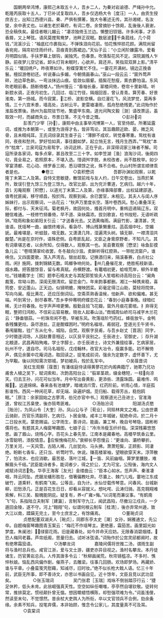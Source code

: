 <!-- { "loadSidebar": true } -->
　　国朝两举鸿博，康熙己未取五十人，吾乡二人，为秦对岩谕德、严绳孙中允。乾隆丙辰取十五人，丁巳补试复取四人，吾乡仅选杨大令［度汪］一人，由贡生授庶吉士，出知江西德兴县。秦、严俱有撰著，独大令著述无传。其孙湘槎，名汝燮，余中表丈也。以诸生老於幕府，有词二卷。余曾摘钞十馀阕，乱後後人衰谢，恐全稿佚矣。最佳者眼儿媚云：“凄凉独倚玉兰边。懒整旧钗钿。许多闲事，才添香屑，又上琴弦。语风莫搅鸳鸯梦，池畔正双眠。数层波，千条菰线，几个荷钱，”浣溪沙云：“袖底红巾裹指尖。不弹珠泪向花前。怕花憔悴损花颜。满院尚留香宛宛，隔帘初住雨纤纤。苔痕青到茜裙边。”天仙子云：“小立闲阶嫌露冷。爱看月明圆似镜。手扶罗幕上银钩，阑独凭。伤春景。吹落梨花风不定。深院漏残人乍静。前夜梦儿空记省。卸头灯背未眠时，心欲并。肩还并。笑指双双屏上影。”清平乐云：“暖回绣户。昨夜寒如许。粉蝶穿篱忙不住。一霎花开满树。镜边正挽香鬟。檀奴游倦初还。听说春山多媚，今朝倩画春山。”巫山一段云云：“窗外莺声碎，池边草色新。一弯淡抹远山痕。低敛似眉颦。插鬓花愁瘦，熏衣麝怕温。东风吹老眼前春。肠断倚楼人。”扬州慢云：“香袖长垂，翠楼间倚，卷帘十里新晴。听新腔水调，正夜月初生。几回过、临江竹径，隔烟回首，曾认青青。算芳春、好景淮南，第一扬城。而今寂寞，江桥、波影空横。自烂漫花飞，风流梦觉，莫再多情。三十六宫禾黍，墙高处，古树云平。更雷塘凄雨，孤舟愁绝残更。”此词殆作於淮盐改票後。扬州为盐院驻节地，繁盛甲东南。道光间陶文毅［澍］请改票运，虽取效一时，而鹾商失业，市景日落，不无今昔之慨。
　　
　　○彭孙词
　　
　　彭羡门少宰［孙］，康熙中由主事举鸿博第一人，官至侍郎。所著延露词，或推为本朝第一，或訾为浪得才名，皆非笃论。其旨趣颇近欧、晏，微乏风骨，且未精纯耳。王氏词综录其生查子云：“薄醉不成欢，转觉春寒重。鸳枕有谁同，夜夜和愁共。梦好恰如真，事往翻如梦。起立悄无言，残月生西弄。”“鸳枕”本作“枕席”，兰泉司寇为易鸳字，诗词这辨，正在乎此，非深得词家三昧者不解。司寇所录各家词，每多点窜，甚且改至二三十字。如李笠湖［渔］浪淘沙词，後阕四句，竟全易之，若照原本，不堪入选。惜调舛字脱，未校改者，尚不胜枚举。如少宰宴清都、花心动、绮罗香三阕，悉沿啸馀之讹，殊不合格。仇山村所谓言顺律乖者是也。
　　
　　●卷三
　　
　　○袁积懋词
　　
　　吾郡孙渊如观察，以乾隆丁未第二人及第。自恃文思敏捷，散馆前戏与友人约，日午交卷出，当燕於某所，致误引登九馀三为登三馀九。改官比部，出为兖沂曹道，乞病归。越六十年，袁讠刃庵观察［积懋］，以道光丁未第二人及第，亦缘事降部曹，出权延建邵道。值粤扰匪闽，移守顺昌，殁於阵。观察到闽，余已罢官，未相见。其夫人与闺人序姊妹行，出示观察词，一丛花云：“秋声万里度长空。落叶卷西风。愁心重叠浑无际，都付与、天末征鸿。菊老枫丹，故园何处，搔首月明中。重帏迢递隔辽东。双鲤信难通。一枝修竹频番倚，早不道、染袂霜浓。拔剑歌哀，检书烛短，无语听疏钟。”晓雨和象如弟阳关引云：“才送春光去。又洒黄梅雨。满庭竹影，凄清甚，凭谁语。抚瑶琴一曲，幽恨终难诉。看袅尽、博山残篆懒重炷。菡萏烟中吐，空媚妩。最难堪是，听蛙鼓，喧无数。又潇潇几阵，湿遍湾头树。镇无聊、一襟清泪共酸楚。”尚是在京时作，语殊悲侧。自粤匪乱起，文臣之身膏原野者，不知凡几。其有词章堪志者，以余所知，仅得数人，观察其一也。吴县曹观察［懋坚］咏鱼彭摸鱼儿云：“卷晴漪翠纶收罢，冬冬敲向沙溆。卖鲜听得红腔熟，一带枕流窗户。谁唤住。又四面菱歌，荡入芦湾去。银丝趁取。记换酒归来，隔溪春赛，白点社公雨。闲扌施网，拨刺锦鳞无数。鸣榔争响何处。州几叠催花发，绝胜柘枝新谱。烟水趣。把答腊馀音，留与希真赋。舟横野渡。有鼍唱初更，蛤喧荒岸，柳外半蟾吐。”钱塘戴学士［熙］题李石梧太史与其配郭笙愉夫人笙唱和诗高阳台云：“阑角裁笺，帘坳斗韵，深闺无限清欢。留恋金门，年来韵事都删。湘江一棹携来稳，喜筠奁、安近蓬山。正天边。似镜明蟾，掩映团栾。彩毫定得江山助，莫轻将院体，写向乌阑。瘦比黄花，还应压倒词坛。空斋茶熟香温候，怕新声、欲和偏难。甚无端。吟到宵分，耐尽春寒。”吾乡李仲骞明府蝶恋花云：“春到小庭春事晚。绿暗红稀，无计将春挽。杜宇声声啼更懒。殷勤且拾飞花瓣。窗外月痕花雾绾。扌弃得无眠，整把归鸿盼。不信彩云容易散。晓妆人起春山淡。”商城周仙峤司马减字木兰花云：“静垂银蒜。一桁珠帘闲不卷。早被东风。吹落瑶阶芍药红。蜂衙放午。金鸭香残慵更炷。袅尽游丝。正是酣蝶困时。”明府名福培，甫弱冠，登道光壬午贤书，春闱屡黜，铨广东从化令，城陷，自焚。观察字艮甫，与吾乡赵丈［晋涵］同字，少时徵逐词场，人因赵曹音相近，以仄艮平艮别之。壬辰进士，官御史，氵存升湖北粮道，武昌再陷殉难。学士字醇士，亦壬辰进士，诗文外兼擅绘事，乞病家居，杭州不守，遂自尽。司马名祖衔，戊戌翰林，改官大冶令，瘦赢多能。初不解倚声，偶见余箧中花庵词选，取回读之，捉笔成前词，强余为定数字，虚怀善下，尤为罕觏。後以同知需次鄂城，梦初被兵，殁於乱军中。
　　
　　○吴葆晋词
　　
　　吴红生观察［葆晋］有潘绂庭侍读得黄蓼花於内阁典籍厅，驰寄乃兄功甫舍人植之吴下，赋词索和，次韵高阳台云：“翦翠茎疏，缀金穗短，一枝向凉天。归去王孙，问花可似当年。月中写出昏黄影，更添些、清露珠圆。最难传、鸣雁。远道绵绵。春来各有池塘梦，暗魂消爪雪，红药阶前。听雨心情，半庭孤影谁怜。西风一种闲花草，却无端、染遍炉烟。觅归船、载得芳丛，稳抱鸥眠。”［原注：余家固始之古蓼湾，伯兄亦官中书。］观察道光己丑进士，官淮海道，曾权江苏臬使，後亦殒粤匪难。
　　
　　○汤贻汾词
　　
　　阳湖汤贞愍［贻汾］，为凤山令［大奎］孙。凤山公与子［荀业］，同殒林爽文之难。公由世袭云骑尉，历官乐清副将，乞病归，卜居金陵。咸丰三年城破，赋绝命词，於二月十二日投水死。蒙恩赐谥。公字雨生，善诗词，能画，兼工琴，晚自号琴隐，固彬彬儒将也。有题其夫人梅窗琴趣图，七娘子云：“冷泠泠瘦玉纤纤指。深深残幕悠悠思。画了眉山，烧残心字。百花头上春先至。江南本是藏春地。高楼早筑香云里。冰雪聪明，漆胶情意。应惭愧梅花阶。”衰柳长亭怨慢云：“更谁向、灞桥攀折。万里关河，一天风雪。古陌人稀，几丝犹向、马头拂。萧萧短鬓，正顾影、同凄绝。盼断七香车，还只当、听莺时节。休说。赚高楼翠袖，望眼欲穿天末。浮萍散了，怕流水、也应消歇。最苦是、落叶江城，一笛、风前幽咽。算梦里腰肢，难解眉头千结。”武臣能诗者多，能词者少，得之於公，尤为可宝。公殁後，海内文人咸赋诗词志免。华亭王海客［友光］金缕曲云：“臣本心如水。恁声声、秦淮凄咽，阵云同坠。虎踞龙蟠形胜在，借箸偏教吐弃。尽灞上、棘门儿戏。霎地江东成破竹，道乘轩、有鹤南飞矣。公等且，自为计。水仙廿载传琴意。问春风、台城新柳，旧愁添几。正是百花生日日，却看从容就义。想叱咤、云涛归骑。高克翱翔难索解，料三吴、毅魄能阴庇。疑复有，养<疒雍>悔。”以词笔而兼议事。“有鹤南飞”句，系指陆立夫制军［建瀛］，言制军守九江，闻武昌陷，尽撤沿江戍兵，一夕遁回金陵，遂不守。河上“翱翔”句，似谓何根云制车［桂清］，後亦弃常州遁，致大江以南，蹂躏无完土，至今士庶言之，有馀痛焉。
　　
　　○董琬贞词
　　
　　贞愍配董双湖夫人［琬贞］，同郡东亭太史［潮］女孙，娴雅通文，先公卒。自题梅窗琴趣图青玉案云：“梅花不作瑶琴主。更绝塞，霜笳苦。画里韶光如梦度。朱阑池氵，绿窗花雨。旧是藏春处。如今并命天应妨。无限春消碧烟缕。恐人梅同老暮。芦帘纸阁，思量归去。试听冰弦语。”词殆作於公宫灵邱都阃时，故有绝寒霜笳语。
　　
　　○汤攀龙词
　　
　　嘉陵间儒将世推二汤，谓雨生副将与渔村总兵也。咸官江浙，爱与文士游，疆吏亦异目视之。渔村名攀龙。本丹徒诸生，历官黄岩总兵。人传其唐多令云：“秋柳画阑荒。秋帘镜槛凉。不多时、憔悴秋娘。恼乱西风偏作剧，催燕子，去雕梁。往事几回肠。欢场即梦场。再藏娇、谁与平章。小叠蛮笺凭慰藉，知减尽，旧时妆。”绝不似长枪大戟人语。忆三十年前，武臣无所事，即不善诗文，亦思以书画自见。近十馀年，文臣且竞以武功显矣。
　　
　　○张玉瑞词
　　
　　吴门张君［玉瑞］戏咏不倒翁踏莎行云：“捷足休矜，低头未肯。此翁崛强真天性。空空如纵任嘲嗤，亭亭然自堪钦敬。徒转何常，推排莫定。惯经颠扑曾无愠。想因嚼蜡悟横陈，却愁强项难为令。”词虽浅俚，然读至末句，不觉憬然。昔余杖大吏舆人为所衔，卒以文官领兵不合例，劾余夤缘。余素不知兵，投笔弃儒，本非始顾，惟念令公家儿，其度量真不可及耳。
　　
　　○袁棠词
　　
